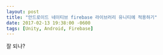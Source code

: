 ```yaml
---
layout: post
title: "안드로이드 네이티브 firebase 라이브러리 유니티에 적용하기" 
date: 2017-02-13 19:38:00 -0600 
tags: [Unity, Android, Firebase]
---
```


<!DOCTYPE HTML>
<html>
  <head>
    <title>{{ page.title }}</title>
  </head>
  <body>
잘 되나?
  </body>
